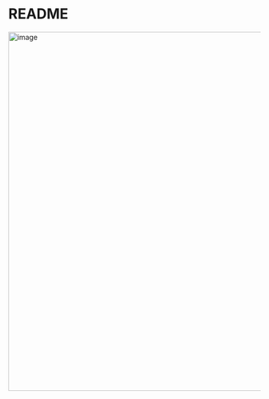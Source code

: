 # README

<img width="717" alt="image" src="https://github.com/user-attachments/assets/0c8a569a-b31e-45cc-8d21-24887efab63c" />

